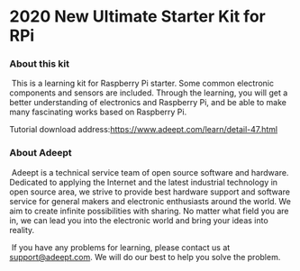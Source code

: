 
# 2020 New Ultimate Starter Kit for RPi

### About this kit

​	This is a learning kit for Raspberry Pi starter. Some common electronic components and sensors are included. Through the learning, you will get a better understanding of electronics and Raspberry Pi, and be able to make many fascinating works based on Raspberry Pi.

Tutorial download address:https://www.adeept.com/learn/detail-47.html

### About Adeept

​	Adeept is a technical service team of open source software and hardware. Dedicated to applying the Internet and the latest industrial technology in open source area, we strive to provide best hardware support and software service for general makers and electronic enthusiasts around the world. We aim to create infinite possibilities with sharing. No matter what field you are in, we can lead you into the electronic world and bring your ideas into reality.

​	If you have any problems for learning, please contact us at [support@adeept.com](support@adeept.com). We will do our best to help you solve the problem.



